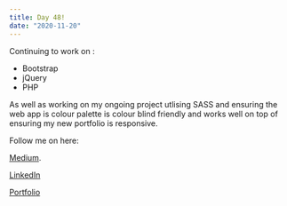 ```yaml
---
title: Day 48!
date: "2020-11-20"
---
```



Continuing to work on :

- Bootstrap
- jQuery
- PHP

As well as working on my ongoing project utlising SASS and ensuring the web app is colour palette is colour blind friendly and works well on top of ensuring my new portfolio is responsive. 

Follow me on here:


[Medium](https://medium.com/@kalemajoanna).

[LinkedIn](https://www.linkedin.com/in/joanna-e-kalema-a5a5b4136/)

[Portfolio](https://joannathedeveloper.netlify.app/)

